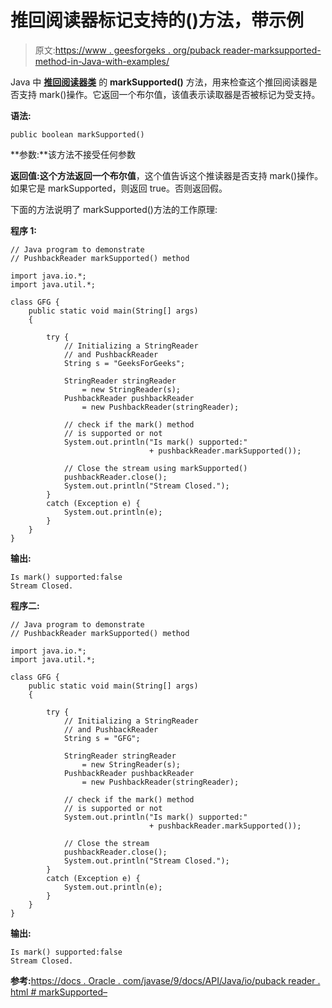 # 推回阅读器标记支持的()方法，带示例

> 原文:[https://www . geesforgeks . org/puback reader-marksupported-method-in-Java-with-examples/](https://www.geeksforgeeks.org/pushbackreader-marksupported-method-in-java-with-examples/)

Java 中 **[推回阅读器类](https://www.geeksforgeeks.org/java-io-pushbackreader-class-java/)** 的 **markSupported()** 方法，用来检查这个推回阅读器是否支持 mark()操作。它返回一个布尔值，该值表示读取器是否被标记为受支持。

**语法:**

```
public boolean markSupported()
```

**参数:**该方法不接受任何参数

**返回值:**这个方法返回一个**布尔值**，这个值告诉这个推读器是否支持 mark()操作。如果它是 markSupported，则返回 true。否则返回假。

下面的方法说明了 markSupported()方法的工作原理:

**程序 1:**

```
// Java program to demonstrate
// PushbackReader markSupported() method

import java.io.*;
import java.util.*;

class GFG {
    public static void main(String[] args)
    {

        try {
            // Initializing a StringReader
            // and PushbackReader
            String s = "GeeksForGeeks";

            StringReader stringReader
                = new StringReader(s);
            PushbackReader pushbackReader
                = new PushbackReader(stringReader);

            // check if the mark() method
            // is supported or not
            System.out.println("Is mark() supported:"
                               + pushbackReader.markSupported());

            // Close the stream using markSupported()
            pushbackReader.close();
            System.out.println("Stream Closed.");
        }
        catch (Exception e) {
            System.out.println(e);
        }
    }
}
```

**输出:**

```
Is mark() supported:false
Stream Closed.

```

**程序二:**

```
// Java program to demonstrate
// PushbackReader markSupported() method

import java.io.*;
import java.util.*;

class GFG {
    public static void main(String[] args)
    {

        try {
            // Initializing a StringReader
            // and PushbackReader
            String s = "GFG";

            StringReader stringReader
                = new StringReader(s);
            PushbackReader pushbackReader
                = new PushbackReader(stringReader);

            // check if the mark() method
            // is supported or not
            System.out.println("Is mark() supported:"
                               + pushbackReader.markSupported());

            // Close the stream
            pushbackReader.close();
            System.out.println("Stream Closed.");
        }
        catch (Exception e) {
            System.out.println(e);
        }
    }
}
```

**输出:**

```
Is mark() supported:false
Stream Closed.

```

**参考:**[https://docs . Oracle . com/javase/9/docs/API/Java/io/puback reader . html # markSupported–](https://docs.oracle.com/javase/9/docs/api/java/io/PushbackReader.html#markSupported--)
